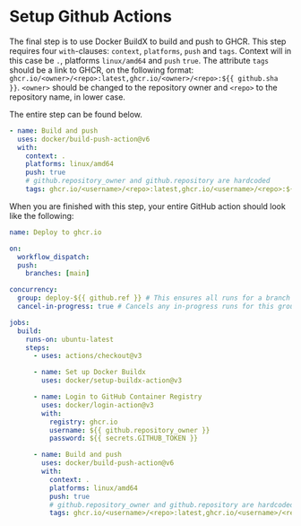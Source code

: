 # Setup Github Actions

The final step is to use Docker BuildX to build and push to GHCR. This step requires four `with`-clauses: `context`, `platforms`, `push` and `tags`. Context will in this case be `.`, platforms `linux/amd64` and `push` `true`. The attribute `tags` should be a link to GHCR, on the following format: `ghcr.io/<owner>/<repo>:latest,ghcr.io/<owner>/<repo>:${{ github.sha }}`. `<owner>` should be changed to the repository owner and `<repo>` to the repository name, in lower case.

The entire step can be found below.

```yml
- name: Build and push
  uses: docker/build-push-action@v6
  with:
    context: .
    platforms: linux/amd64
    push: true
    # github.repository_owner and github.repository are hardcoded
    tags: ghcr.io/<username>/<repo>:latest,ghcr.io/<username>/<repo>:${{ github.sha }}

```

When you are finished with this step, your entire GitHub action should look like the following:

```yml
name: Deploy to ghcr.io

on:
  workflow_dispatch:
  push:
    branches: [main]

concurrency:
  group: deploy-${{ github.ref }} # This ensures all runs for a branch are grouped
  cancel-in-progress: true # Cancels any in-progress runs for this group

jobs:
  build:
    runs-on: ubuntu-latest
    steps:
      - uses: actions/checkout@v3

      - name: Set up Docker Buildx
        uses: docker/setup-buildx-action@v3

      - name: Login to GitHub Container Registry
        uses: docker/login-action@v3
        with:
          registry: ghcr.io
          username: ${{ github.repository_owner }}
          password: ${{ secrets.GITHUB_TOKEN }}

      - name: Build and push
        uses: docker/build-push-action@v6
        with:
          context: .
          platforms: linux/amd64
          push: true
          # github.repository_owner and github.repository are hardcoded
          tags: ghcr.io/<username>/<repo>:latest,ghcr.io/<username>/<repo>:${{ github.sha }}
```